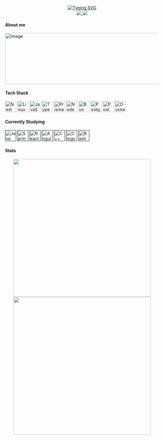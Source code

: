 <div align="center">
    <a href="https://git.io/typing-svg">
      <img src="https://readme-typing-svg.demolab.com?font=Fira+Code&pause=1000&color=F7F7F7&center=true&vCenter=true&width=435&lines=Hello+World%2C+I'm+Gustav+!;Welcome+to+my+GitHub+profile" alt="Typing SVG" />
    </a>
    <br>
    <a href = "mailto:oakhenry2@gmail.com">
      <img src="https://img.shields.io/badge/Gmail-D14836?style=for-the-badge&logo=gmail&logoColor=white" target="_blank">
    </a>
    <a href="https://www.linkedin.com/in/gustavo-oak/" target="_blank">
      <img src="https://img.shields.io/badge/linkedin-%230077B5.svg?style=for-the-badge&logo=linkedin&logoColor=white" target="_blank">
    </a>
</div>

#### About me

<!--- Imagem servindo como divisoria -->
<img width="1438" height="167" alt="Image" src="https://github.com/user-attachments/assets/e4dcfdf6-dbaa-450c-ac5e-2b4b585d3414" />

#### Tech Stack
[<img src="https://skillicons.dev/icons?i=nest" width="36" height="36" alt="Nest logo" />](https://nestjs.com/)
[<img src="https://skillicons.dev/icons?i=linux" width="36" height="36" alt="Linux logo" />](linuxfoundation.org)
[<img src="https://skillicons.dev/icons?i=js" width="36" height="36" alt="JavaScript logo" />](developer.mozilla.org/en-US/docs/Web/JavaScript)
[<img src="https://skillicons.dev/icons?i=ts" width="36" height="36" alt="TypeScript logo" />](typescriptlang.org)
[<img src="https://skillicons.dev/icons?i=prisma" width="36" height="36" alt="Prisma logo" />](prisma.io)
[<img src="https://skillicons.dev/icons?i=nodejs" width="36" height="36" alt="NodeJs logo" />](nodejs.org)
[<img src="https://skillicons.dev/icons?i=bun" width="36" height="36" alt="Bun logo" />](bun.sh)
[<img src="https://skillicons.dev/icons?i=postgres" width="36" height="36" alt="Postgres logo" />](postgresql.org)
[<img src="https://skillicons.dev/icons?i=postman" width="36" height="36" alt="Postman logo" />](postman.com)
[<img src="https://skillicons.dev/icons?i=docker" width="36" height="36" alt="Docker logo" />](docker.com)

#### Currently Studying
[<img src="https://skillicons.dev/icons?i=java" width="36" height="36" alt="Java logo" />]()
[<img src="https://skillicons.dev/icons?i=spring" width="36" height="36" alt="Spring logo" />]()
[<img src="https://skillicons.dev/icons?i=react" width="36" height="36" alt="React logo" />]()
[<img src="https://skillicons.dev/icons?i=angular" width="36" height="36" alt="Angular logo" />]()
[<img src="https://skillicons.dev/icons?i=cpp" width="36" height="36" alt="C++ logo" />]()
[<img src="https://skillicons.dev/icons?i=c" width="36" height="36" alt="C logo" />]()
[<img src="https://skillicons.dev/icons?i=bash" width="36" height="36" alt="Bash logo" />]()

#### Stats
<div align="center">
    <img src = "https://github-readme-stats.vercel.app/api?username=ImGustav&theme=dark&hide_border=false&include_all_commits=false&count_private=true&show_icons=true" width="450"/>
    <img src = "https://nirzak-streak-stats.vercel.app/?user=ImGustav&theme=dark&hide_border=false" width="450"/>
</div>
